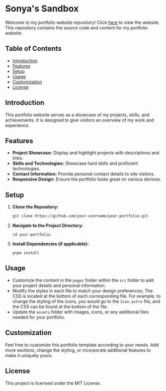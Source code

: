 # Sonya's Sandbox

Welcome to my portfolio website repository! Click [here](https://sonyalt.vercel.app/) to view the website. This repository contains the source code and content for my portfolio website.


## Table of Contents

- [Introduction](#introduction)
- [Features](#features)
- [Setup](#setup)
- [Usage](#usage)
- [Customization](#customization)
- [License](#license)

## Introduction

This portfolio website serves as a showcase of my projects, skills, and achievements. It is designed to give visitors an overview of my work and experience.

## Features

- **Project Showcase:** Display and highlight projects with descriptions and links.
- **Skills and Technologies:** Showcase hard skills and proficient technologies.
- **Contact Information:** Provide personal contact details to site visitors.
- **Responsive Design:** Ensure the portfolio looks great on various devices.

## Setup

1. **Clone the Repository:**
   ```bash
   git clone https://github.com/your-username/your-portfolio.git
   ```
2. **Navigate to the Project Directory:**
    ```
   cd your-portfolio
    ```
3. **Install Dependencies (if applicable):**
    ```
    pnpm install
    ```

## Usage

- Customize the content in the `pages` folder within the `src` folder to add your project details and personal information.
- Modify the styles in each file to match your design preferences; The CSS is located at the bottom of each corresponding file. For example, to change the styling of the icons, you would go to the `Icon.astro` file, and the CSS can be found at the bottom of the file.
- Update the `assets` folder with images, icons, or any additional files needed for your portfolio.

## Customization

Feel free to customize this portfolio template according to your needs. Add more sections, change the styling, or incorporate additional features to make it uniquely yours.

## License

This project is licensed under the MIT License.
